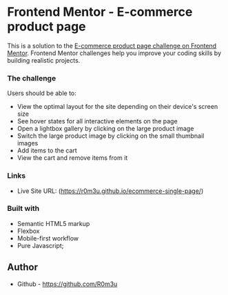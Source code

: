 # Frontend Mentor - E-commerce product page 

This is a solution to the [E-commerce product page challenge on Frontend Mentor](https://www.frontendmentor.io/challenges/ecommerce-product-page-UPsZ9MJp6). Frontend Mentor challenges help you improve your coding skills by building realistic projects.

### The challenge

Users should be able to:

- View the optimal layout for the site depending on their device's screen size
- See hover states for all interactive elements on the page
- Open a lightbox gallery by clicking on the large product image
- Switch the large product image by clicking on the small thumbnail images
- Add items to the cart
- View the cart and remove items from it

### Links

- Live Site URL: (https://r0m3u.github.io/ecommerce-single-page/)

### Built with

- Semantic HTML5 markup
- Flexbox
- Mobile-first workflow
- Pure Javascript;


## Author

- Github - https://github.com/R0m3u


